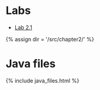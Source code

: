 # Labs
* [Lab 2.1](lab2-1.md)

{% assign dir = '/src/chapter2/' %}
# Java files
{% include java_files.html %}